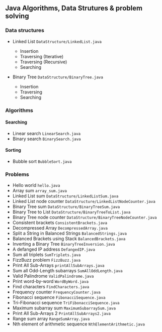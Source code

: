 ## Java Algorithms, Data Strutures & problem solving

### Data structures

- Linked List `DataStructure/LinkedList.java`

  - Insertion
  - Traversing (Iterative)
  - Traversing (Recursive)
  - Searching

- Binary Tree `DataStructure/BinaryTree.java`
  - Insertion
  - Traversing
  - Searching

### Algorithms

#### Searching

- Linear search `LinearSearch.java`
- Binary search `BinarySearch.java`

#### Sorting

- Bubble sort `BubbleSort.java`

### Problems

- Hello world `hello.java`
- Array sum `array_sum.java`
- Linked List sum `DataStructure/LinkedListSum.java`
- Linked List node counter `DataStructure/LinkedListNodeCounter.java`
- Binary Tree sum `DataStructure/BinaryTreeSum.java`
- Binary Tree to List `DataStructure/BinaryTreeToList.java`
- Binary Tree node counter `DataStructure/BinaryTreeNodeCounter.java`
- Consistent brackets `ConsistentBrackets.java`
- Decompressed Array `DecompressedArray.java`
- Split a String in Balanced Strings `BalancedStrings.java`
- Balanced Brackets using Stack `BalancedBrackets.java`
- Inverting a Binary Tree `BinaryTreeInversion.java`
- A defanged IP address `DefangedIP.java`
- Sum all triplets `SumTriplets.java`
- FizzBuzz problem `FizzBuzz.java`
- Print All Sub-Arrays `printAllSubArrays.java`
- Sum all Odd-Length subarrays `SumAllOddLength.java`
- Valid Palindrome `ValidPalindrome.java`
- Print word-by-word `WordByWord.java`
- Find characters `FindCharacters.java`
- Frequency counter `FrequencyCounter.java`
- Fibonacci sequence `FibonacciSequence.java`
- Tri-Fibonacci sequence `TriFibonacciSequence.java`
- Maximum subarray sum `MaximumSubarraySum.java`
- Print All Sub-Arrays 2 `PrintAllSubArrays2.java`
- Range sum array `RangeSumArray.java`
- Nth element of arithmetic sequence `NthElementArithmetic.java`
